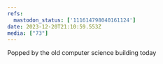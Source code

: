 ```yaml
---
refs:
  mastodon_status: ['111614798040161124']
date: 2023-12-20T21:10:59.553Z
media: ["73"]
---
```


<p>Popped by the old computer science building today </p>
